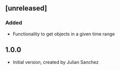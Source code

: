 ## [unreleased]
### Added
- Functionality to get objects in a given time range

## 1.0.0

- Initial version, created by Julian Sanchez
